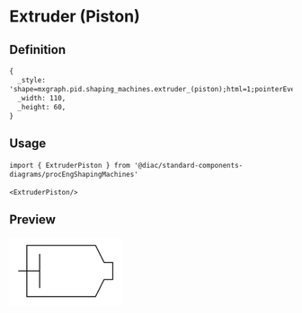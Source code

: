 # Extruder (Piston)

## Definition

```
{
  _style: 'shape=mxgraph.pid.shaping_machines.extruder_(piston);html=1;pointerEvents=1;align=center;verticalLabelPosition=bottom;verticalAlign=top;dashed=0;',
  _width: 110,
  _height: 60,
}
```

## Usage

```
import { ExtruderPiston } from '@diac/standard-components-diagrams/procEngShapingMachines'

<ExtruderPiston/>
```

## Preview

<img src="./extruder-piston.png" width="200"/>
